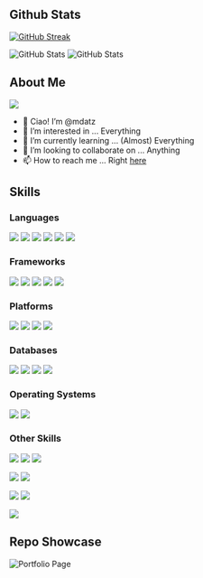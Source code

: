<h2>Github Stats</h2>
<p>
  
  [![GitHub Streak](https://github-readme-streak-stats.herokuapp.com/?user=mdatz&theme=omni)](https://git.io/streak-stats)
  
  <img src="https://github-readme-stats.vercel.app/api?username=mdatz&count_private=true&hide=prs,contribs&amp;show_icons=true&theme=cobalt" alt="GitHub Stats">
  <img src="https://github-readme-stats.vercel.app/api/top-langs/?username=mdatz&amp;show_icons=true&theme=cobalt&layout=compact" alt="GitHub Stats">
</p>

<h2>About Me</h2>

![](https://komarev.com/ghpvc/?username=mdatz)

- 👋 Ciao! I’m @mdatz
- 👀 I’m interested in ... Everything
- 🌱 I’m currently learning ... (Almost) Everything
- 💞️ I’m looking to collaborate on ... Anything
- 📫 How to reach me ... Right [here](mailto:mdatzyt@gmail.com)

<h2> Skills </h2>

<h3> Languages </h3>

![](https://img.shields.io/badge/Language-Python-informational?style=flat&logo=Python&logoColor=white&color=2bbc8a)
![](https://img.shields.io/badge/Language-C/C++-informational?style=flat&logo=CPlusPlus&logoColor=white&color=2bbc8a)
![](https://img.shields.io/badge/Language-Javascript-informational?style=flat&logo=Javascript&logoColor=white&color=2bbc8a)
![](https://img.shields.io/badge/Language-Typescript-informational?style=flat&logo=Typescript&logoColor=white&color=2bbc8a)
![](https://img.shields.io/badge/Language-Java-informational?style=flat&logo=Java&logoColor=white&color=2bbc8a)
![](https://img.shields.io/badge/Language-Rust-informational?style=flat&logo=Rust&logoColor=white&color=2bbc8a)

<h3> Frameworks </h3>

![](https://img.shields.io/badge/Framework-React-informational?style=flat&logo=React&logoColor=white&color=8d3dc2)
![](https://img.shields.io/badge/Framework-Svelte-informational?style=flat&logo=Svelte&logoColor=white&color=8d3dc2)
![](https://img.shields.io/badge/Framework-Express-informational?style=flat&logo=Express&logoColor=white&color=8d3dc2)
![](https://img.shields.io/badge/Framework-NextJS-informational?style=flat&logo=Next.js&logoColor=white&color=8d3dc2)
![](https://img.shields.io/badge/Framework-ElectronJS-informational?style=flat&logo=Electron&logoColor=white&color=8d3dc2)

<h3> Platforms </h3>

![](https://img.shields.io/badge/Platform-NodeJS-informational?style=flat&logo=NodeJS&logoColor=white&color=f83593)
![](https://img.shields.io/badge/Platform-Docker-informational?style=flat&logo=Docker&logoColor=white&color=f83593)
![](https://img.shields.io/badge/Cloud-Azure-informational?style=flat&logo=MicrosoftAzure&logoColor=white&color=f83593)
![](https://img.shields.io/badge/Cloud-AWS-informational?style=flat&logo=AmazonAWS&logoColor=white&color=f83593)

<h3> Databases </h3>

![](https://img.shields.io/badge/DB-MongoDB-informational?style=flat&logo=MongoDB&logoColor=white)
![](https://img.shields.io/badge/DB-Microsoft_Cosmos-informational?style=flat&logo=MicrosoftAzure&logoColor=white)
![](https://img.shields.io/badge/DB-Redis-informational?style=flat&logo=Redis&logoColor=white)
![](https://img.shields.io/badge/DB-PostgreSQL-informational?style=flat&logo=PostgreSQL&logoColor=white)

<h3> Operating Systems </h3>

![](https://img.shields.io/badge/OS-Linux-informational?style=flat&logo=Linux&logoColor=white&color=e1513b)
![](https://img.shields.io/badge/OS-Windows-informational?style=flat&logo=Windows&logoColor=white&color=e1513b)

<h3> Other Skills </h3>

![](https://img.shields.io/badge/Library-Tensorflow-informational?style=flat&logo=Tensorflow&logoColor=white&color=22ddc6)
![](https://img.shields.io/badge/Library-OpenCV-informational?style=flat&logo=OpenCV&logoColor=white&color=22ddc6)
![](https://img.shields.io/badge/Library-Three.js-informational?style=flat&logo=Three.js&logoColor=white&color=22ddc6)

![](https://img.shields.io/badge/API-Stripe-informational?style=flat&logo=Stripe&logoColor=white&color=1bb9e4)
![](https://img.shields.io/badge/API-OpenAI-informational?style=flat&logo=OpenAI&logoColor=white&color=1bb9e4)

![](https://img.shields.io/badge/Security-TryHackMe-informational?style=flat&logo=TryHackMe&logoColor=white&color=29D67F)
![](https://img.shields.io/badge/Security-Hack_The_Box-informational?style=flat&logo=HackTheBox&logoColor=white&color=29D67F)

![](https://img.shields.io/badge/Design-Blender-informational?style=flat&logo=Blender&logoColor=white&color=)

<h2>Repo Showcase</h2>
<p>
  <img src="https://github-readme-stats.vercel.app/api/pin/?username=mdatz&repo=mdatz.github.io&theme=cobalt" alt="Portfolio Page">
</p>
  

